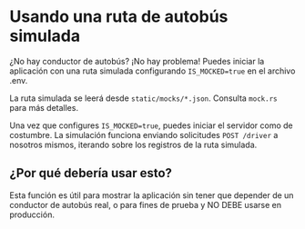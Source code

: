 # Usando una ruta de autobús simulada

¿No hay conductor de autobús? ¡No hay problema! Puedes iniciar la aplicación con una ruta simulada
configurando `IS_MOCKED=true` en el archivo .env.

La ruta simulada se leerá desde `static/mocks/*.json`. Consulta `mock.rs` para más
detalles.

Una vez que configures `IS_MOCKED=true`, puedes iniciar el servidor como de costumbre.
La simulación funciona enviando solicitudes `POST /driver` a nosotros mismos,
iterando sobre los registros de la ruta simulada.

## ¿Por qué debería usar esto?

Esta función es útil para mostrar la aplicación sin tener que depender de
un conductor de autobús real, o para fines de prueba y NO DEBE usarse en producción.
